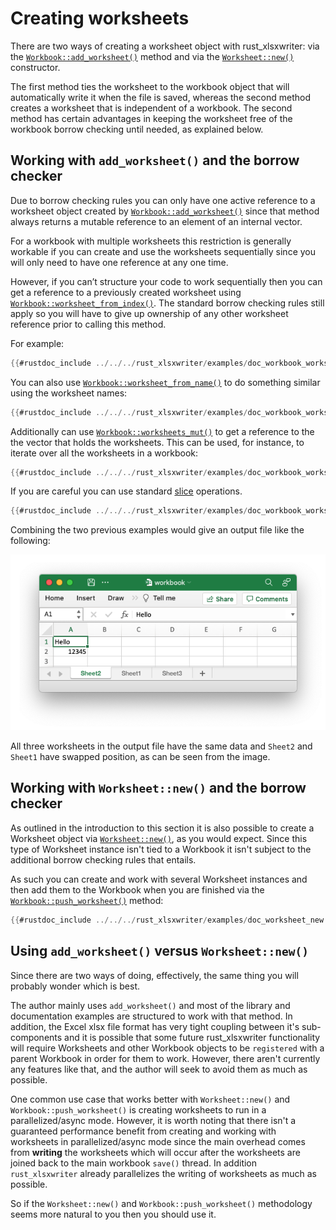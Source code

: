 # Creating worksheets


There are two ways of creating a worksheet object with rust_xlsxwriter: via the
[`Workbook::add_worksheet()`] method and via the [`Worksheet::new()`] constructor.

The first method ties the worksheet to the workbook object that will
 automatically write it when the file is saved, whereas the second method
creates a worksheet that is independent of a workbook. The second method has
certain advantages in keeping the worksheet free of the workbook borrow checking
until needed, as explained below.

## Working with `add_worksheet()` and the borrow checker

Due to borrow checking rules you can only have one active reference to a
worksheet object created by [`Workbook::add_worksheet()`] since that method
always returns a mutable reference to an element of an internal vector.

For a workbook with multiple worksheets this restriction is generally workable
if you can create and use the worksheets sequentially since you will only need
to have one reference at any one time.

However, if you can’t structure your code to work sequentially then you can get
a reference to a previously created worksheet using
[`Workbook::worksheet_from_index()`]. The standard borrow checking rules still
apply so you will have to give up ownership of any other worksheet reference
prior to calling this method.

For example:

```rust
{{#rustdoc_include ../../../rust_xlsxwriter/examples/doc_workbook_worksheet_from_index.rs:12:27}}
```

You can also use [`Workbook::worksheet_from_name()`] to do something similar
using the worksheet names:

```rust
{{#rustdoc_include ../../../rust_xlsxwriter/examples/doc_workbook_worksheet_from_name.rs:12:29}}
```

Additionally can use [`Workbook::worksheets_mut()`] to get a reference to the the
vector that holds the worksheets. This can be used, for instance, to iterate
over all the worksheets in a workbook:

```rust
{{#rustdoc_include ../../../rust_xlsxwriter/examples/doc_workbook_worksheets_mut.rs:13:22}}
```

If you are careful you can use standard [slice] operations.

```rust
{{#rustdoc_include ../../../rust_xlsxwriter/examples/doc_workbook_worksheets_mut.rs:25}}
```

Combining the two previous examples would give an output file like the
following:

![Image of first tutorial 1](../images/workbook_worksheets_mut.png)

All three worksheets in the output file have the same data and `Sheet2` and
`Sheet1` have swapped position, as can be seen from the image.

## Working with `Worksheet::new()` and the borrow checker

As outlined in the introduction to this section it is also possible to create a
Worksheet object via [`Worksheet::new()`], as you would expect. Since this type
of Worksheet instance isn't tied to a Workbook it isn't subject to the
additional borrow checking rules that entails.

As such you can create and work with several Worksheet instances and then add
them to the Workbook when you are finished via the [`Workbook::push_worksheet()`]
method:

```rust
{{#rustdoc_include ../../../rust_xlsxwriter/examples/doc_worksheet_new.rs:11:28}}
```

## Using `add_worksheet()` versus  `Worksheet::new()`

Since there are two ways of doing, effectively, the same thing you will probably
wonder which is best.

The author mainly uses `add_worksheet()` and most of the library and
documentation examples are structured to work with that method. In addition, the
Excel xlsx file format has very tight coupling between it's sub-components and
it is possible that some future rust_xlsxwriter functionality will require
Worksheets and other Workbook objects to be `registered` with a parent Workbook
in order for them to work. However, there aren't currently any features like
that, and the author will seek to avoid them as much as possible.

One common use case that works better with `Worksheet::new()` and
`Workbook::push_worksheet()` is creating worksheets to run in a
parallelized/async mode. However, it is worth noting that there isn't a
guaranteed performance benefit from creating and working with worksheets in
parallelized/async mode since the main overhead comes from **writing** the
worksheets which will occur after the worksheets are joined back to the main
workbook `save()` thread. In addition `rust_xlsxwriter` already parallelizes the
writing of worksheets as much as possible.

So if the `Worksheet::new()` and `Workbook::push_worksheet()` methodology seems
more natural to you then you should use it.

[slice]: https://doc.rust-lang.org/1.64.0/std/primitive.slice.html
[`Worksheet::new()`]: https://docs.rs/rust_xlsxwriter/latest/rust_xlsxwriter/worksheet/struct.Worksheet.html#method.new
[`Workbook::add_worksheet()`]: https://docs.rs/rust_xlsxwriter/latest/rust_xlsxwriter/workbook/struct.Workbook.html#method.add_worksheet
[`Workbook::worksheets_mut()`]: https://docs.rs/rust_xlsxwriter/latest/rust_xlsxwriter/workbook/struct.Workbook.html#method.worksheets_mut
[`Workbook::push_worksheet()`]: https://docs.rs/rust_xlsxwriter/latest/rust_xlsxwriter/workbook/struct.Workbook.html#method.push_worksheet
[`Workbook::worksheet_from_name()`]: https://docs.rs/rust_xlsxwriter/latest/rust_xlsxwriter/workbook/struct.Workbook.html#method.worksheet_from_name
[`Workbook::worksheet_from_index()`]: https://docs.rs/rust_xlsxwriter/latest/rust_xlsxwriter/workbook/struct.Workbook.html#method.worksheet_from_index
